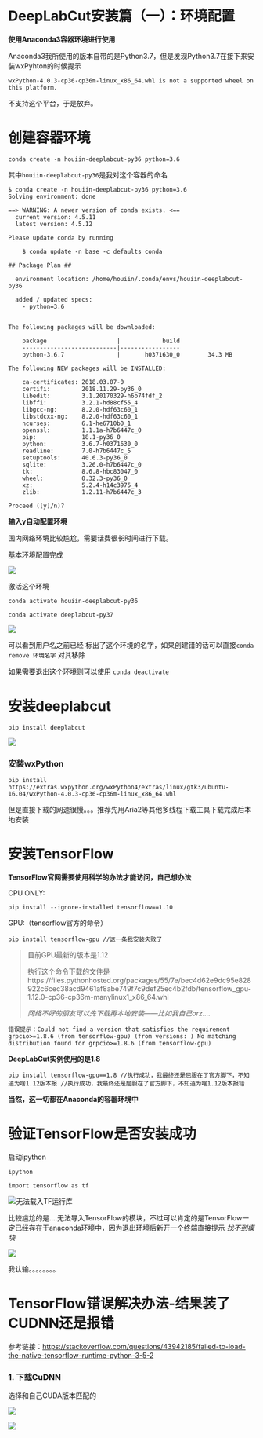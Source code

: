 # DeepLabCut安装篇（一）：环境配置

**使用Anaconda3容器环境进行使用**

Anaconda3我所使用的版本自带的是Python3.7，但是发现Python3.7在接下来安装wxPyhton的时候提示

```
wxPython-4.0.3-cp36-cp36m-linux_x86_64.whl is not a supported wheel on this platform.
```

不支持这个平台，于是放弃。

# 创建容器环境

```shell
conda create -n houiin-deeplabcut-py36 python=3.6
```

其中`houiin-deeplabcut-py36`是我对这个容器的命名

```
$ conda create -n houiin-deeplabcut-py36 python=3.6
Solving environment: done

==> WARNING: A newer version of conda exists. <==
  current version: 4.5.11
  latest version: 4.5.12

Please update conda by running

    $ conda update -n base -c defaults conda

## Package Plan ##

  environment location: /home/houiin/.conda/envs/houiin-deeplabcut-py36

  added / updated specs: 
    - python=3.6


The following packages will be downloaded:

    package                    |            build
    ---------------------------|-----------------
    python-3.6.7               |       h0371630_0        34.3 MB

The following NEW packages will be INSTALLED:

    ca-certificates: 2018.03.07-0           
    certifi:         2018.11.29-py36_0      
    libedit:         3.1.20170329-h6b74fdf_2
    libffi:          3.2.1-hd88cf55_4       
    libgcc-ng:       8.2.0-hdf63c60_1       
    libstdcxx-ng:    8.2.0-hdf63c60_1       
    ncurses:         6.1-he6710b0_1         
    openssl:         1.1.1a-h7b6447c_0      
    pip:             18.1-py36_0            
    python:          3.6.7-h0371630_0       
    readline:        7.0-h7b6447c_5         
    setuptools:      40.6.3-py36_0          
    sqlite:          3.26.0-h7b6447c_0      
    tk:              8.6.8-hbc83047_0       
    wheel:           0.32.3-py36_0          
    xz:              5.2.4-h14c3975_4       
    zlib:            1.2.11-h7b6447c_3      

Proceed ([y]/n)? 
```

**输入y自动配置环境**

国内网络环境比较尴尬，需要话费很长时间进行下载。

基本环境配置完成

![](https://raw.githubusercontent.com/Houiin/houiin-pic1/master/Pic/csdn/blog20181221134117.png)

激活这个环境

```
conda activate houiin-deeplabcut-py36

conda activate deeplabcut-py37
```

![](https://raw.githubusercontent.com/Houiin/houiin-pic1/master/Pic/csdn/blog20181221134347.png)

可以看到用户名之前已经 标出了这个环境的名字，如果创建错的话可以直接`conda remove 环境名字` 对其移除



如果需要退出这个环境则可以使用 `conda deactivate`

# 安装deeplabcut

```
pip install deeplabcut 
```

 ![](https://raw.githubusercontent.com/Houiin/houiin-pic1/master/Pic/csdn/blog20181221134627.png)

### 安装wxPython

```
pip install https://extras.wxpython.org/wxPython4/extras/linux/gtk3/ubuntu-16.04/wxPython-4.0.3-cp36-cp36m-linux_x86_64.whl
```

但是直接下载的网速很慢。。。推荐先用Aria2等其他多线程下载工具下载完成后本地安装

# 安装TensorFlow

**TensorFlow官网需要使用科学的办法才能访问，自己想办法**

CPU ONLY:

```
pip install --ignore-installed tensorflow==1.10
```

GPU:（tensorflow官方的命令）

```
pip install tensorflow-gpu //这一条我安装失败了
```

> 目前GPU最新的版本是1.12
>
> 执行这个命令下载的文件是https://files.pythonhosted.org/packages/55/7e/bec4d62e9dc95e828922c6cec38acd9461af8abe749f7c9def25ec4b2fdb/tensorflow_gpu-1.12.0-cp36-cp36m-manylinux1_x86_64.whl
>
> *网络不好的朋友可以先下载再本地安装——比如我自己orz....*

`错误提示：Could not find a version that satisfies the requirement grpcio>=1.8.6 (from tensorflow-gpu) (from versions: )
No matching distribution found for grpcio>=1.8.6 (from tensorflow-gpu)`

**DeepLabCut实例使用的是1.8**

```
pip install tensorflow-gpu==1.8 //执行成功，我最终还是屈服在了官方脚下，不知道为啥1.12版本报 //执行成功，我最终还是屈服在了官方脚下，不知道为啥1.12版本报错
```

**当然，这一切都在Anaconda的容器环境中**

# 验证TensorFlow是否安装成功

启动ipython

```
ipython

import tensorflow as tf
```

![无法载入TF运行库](https://raw.githubusercontent.com/Houiin/houiin-pic1/master/Pic/csdn/blog20181221142525.png)

比较尴尬的是....无法导入TensorFlow的模块，不过可以肯定的是TensorFlow一定已经存在于anaconda环境中，因为退出环境后新开一个终端直接提示 *找不到模块* 

![](https://raw.githubusercontent.com/Houiin/houiin-pic1/master/Pic/csdn/blog20181221142850.png)



我认输。。。。。。。。

# TensorFlow错误解决办法-结果装了CUDNN还是报错

参考链接：https://stackoverflow.com/questions/43942185/failed-to-load-the-native-tensorflow-runtime-python-3-5-2



### 1. 下载CuDNN

选择和自己CUDA版本匹配的

![](https://ws1.sinaimg.cn/large/dfb8453aly1fyfk3qjgakj212u0er0v4.jpg)

![](https://ws1.sinaimg.cn/large/dfb8453aly1fyfk5nrp8bj20yv09hgmw.jpg)
